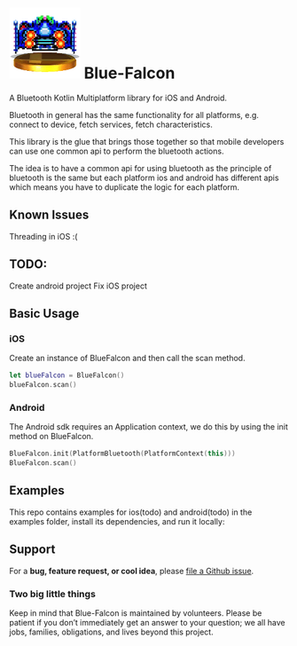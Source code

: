 # ![Blue Falcon](bluefalcon.png) Blue-Falcon

A Bluetooth Kotlin Multiplatform library for iOS and Android. 

Bluetooth in general has the same functionality for all platforms, e.g. connect to device, fetch services, fetch characteristics.

This library is the glue that brings those together so that mobile developers can use one common api to perform the bluetooth actions.

The idea is to have a common api for using bluetooth as the principle of bluetooth is the same but each platform ios and android has different apis which means you have to duplicate the logic for each platform.

## Known Issues

Threading in iOS :(

## TODO:

Create android project
Fix iOS project

## Basic Usage

### iOS

Create an instance of BlueFalcon and then call the scan method.

```swift
let blueFalcon = BlueFalcon()
blueFalcon.scan()
```

### Android

The Android sdk requires an Application context, we do this by using the init method on BlueFalcon.

```kotlin
BlueFalcon.init(PlatformBluetooth(PlatformContext(this)))
BlueFalcon.scan()
```

## Examples

This repo contains examples for ios(todo) and android(todo) in the examples folder, install its dependencies, and run it locally:

## Support

For a **bug, feature request, or cool idea**, please [file a Github issue](https://github.com/Reedyuk/blue-falcon/issues/new).

### Two big little things

Keep in mind that Blue-Falcon is maintained by volunteers. Please be patient if you don’t immediately get an answer to your question; we all have jobs, families, obligations, and lives beyond this project.
